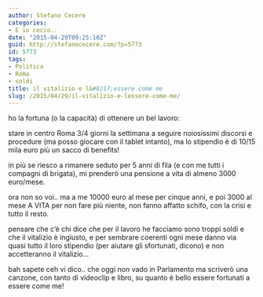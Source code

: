 ```yaml
---
author: Stefano Cecere
categories:
- E io cecio..
date: "2015-04-29T09:25:10Z"
guid: http://stefanocecere.com/?p=5773
id: 5773
tags:
- Politica
- Roma
- soldi
title: il vitalizio e l&#8217;essere come me
slug: /2015/04/29/il-vitalizio-e-lessere-come-me/
---
```


ho la fortuna (o la capacità) di ottenere un bel lavoro:

stare in centro Roma 3/4 giorni la settimana a seguire noiosissimi discorsi e procedure (ma posso giocare con il tablet intanto), ma lo stipendio è di 10/15 mila euro più un sacco di benefits!
  
in più se riesco a rimanere seduto per 5 anni di fila (e con me tutti i compagni di brigata), mi prenderò una pensione a vita di almeno 3000 euro/mese.

ora non so voi.. ma a me 10000 euro al mese per cinque anni, e poi 3000 al mese A VITA per non fare più niente, non fanno affatto schifo, con la crisi e tutto il resto.

pensare che c&#8217;è chi dice che per il lavoro he facciamo sono troppi soldi e che il vitalizio è ingiusto, e per sembrare coerenti ogni mese danno via quasi tutto il loro stipendio (per aiutare gli sfortunati, dicono) e non accetteranno il vitalizio&#8230;

bah sapete ceh vi dico.. che oggi non vado in Parlamento ma scriverò una canzone, con tanto di videoclip e libro, su quanto è bello essere fortunati a essere come me!